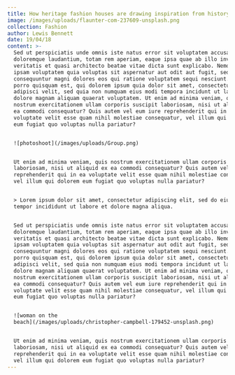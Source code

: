 ```yaml
---
title: How heritage fashion houses are drawing inspiration from history
image: /images/uploads/flaunter-com-237609-unsplash.png
collection: Fashion
author: Lewis Bennett
date: 19/04/18
content: >-
  Sed ut perspiciatis unde omnis iste natus error sit voluptatem accusantium
  doloremque laudantium, totam rem aperiam, eaque ipsa quae ab illo inventore
  veritatis et quasi architecto beatae vitae dicta sunt explicabo. Nemo enim
  ipsam voluptatem quia voluptas sit aspernatur aut odit aut fugit, sed quia
  consequuntur magni dolores eos qui ratione voluptatem sequi nesciunt. Neque
  porro quisquam est, qui dolorem ipsum quia dolor sit amet, consectetur,
  adipisci velit, sed quia non numquam eius modi tempora incidunt ut labore et
  dolore magnam aliquam quaerat voluptatem. Ut enim ad minima veniam, quis
  nostrum exercitationem ullam corporis suscipit laboriosam, nisi ut aliquid ex
  ea commodi consequatur? Quis autem vel eum iure reprehenderit qui in ea
  voluptate velit esse quam nihil molestiae consequatur, vel illum qui dolorem
  eum fugiat quo voluptas nulla pariatur?


  ![photoshoot](/images/uploads/Group.png)


  Ut enim ad minima veniam, quis nostrum exercitationem ullam corporis suscipit
  laboriosam, nisi ut aliquid ex ea commodi consequatur? Quis autem vel eum iure
  reprehenderit qui in ea voluptate velit esse quam nihil molestiae consequatur,
  vel illum qui dolorem eum fugiat quo voluptas nulla pariatur?


  > Lorem ipsum dolor sit amet, consectetur adipiscing elit, sed do eiusmod
  tempor incididunt ut labore et dolore magna aliqua.


  Sed ut perspiciatis unde omnis iste natus error sit voluptatem accusantium
  doloremque laudantium, totam rem aperiam, eaque ipsa quae ab illo inventore
  veritatis et quasi architecto beatae vitae dicta sunt explicabo. Nemo enim
  ipsam voluptatem quia voluptas sit aspernatur aut odit aut fugit, sed quia
  consequuntur magni dolores eos qui ratione voluptatem sequi nesciunt. Neque
  porro quisquam est, qui dolorem ipsum quia dolor sit amet, consectetur,
  adipisci velit, sed quia non numquam eius modi tempora incidunt ut labore et
  dolore magnam aliquam quaerat voluptatem. Ut enim ad minima veniam, quis
  nostrum exercitationem ullam corporis suscipit laboriosam, nisi ut aliquid ex
  ea commodi consequatur? Quis autem vel eum iure reprehenderit qui in ea
  voluptate velit esse quam nihil molestiae consequatur, vel illum qui dolorem
  eum fugiat quo voluptas nulla pariatur?


  ![woman on the
  beach](/images/uploads/christopher-campbell-179452-unsplash.png)


  Ut enim ad minima veniam, quis nostrum exercitationem ullam corporis suscipit
  laboriosam, nisi ut aliquid ex ea commodi consequatur? Quis autem vel eum iure
  reprehenderit qui in ea voluptate velit esse quam nihil molestiae consequatur,
  vel illum qui dolorem eum fugiat quo voluptas nulla pariatur?
---
```


